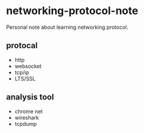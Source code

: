 # networking-protocol-note

Personal note about learning networking protocol.

## protocal
- http
- websocket
- tcp/ip
- LTS/SSL

## analysis tool
- chrome net 
- wireshark
- tcpdump
